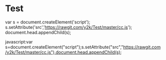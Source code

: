# Test

var s = document.createElement('script');
s.setAttribute('src','https://rawgit.com/y2k/Test/master/cc.js');
document.head.appendChild(s);

javascript:var s=document.createElement("script");s.setAttribute("src","https://rawgit.com/y2k/Test/master/cc.js"),document.head.appendChild(s);
